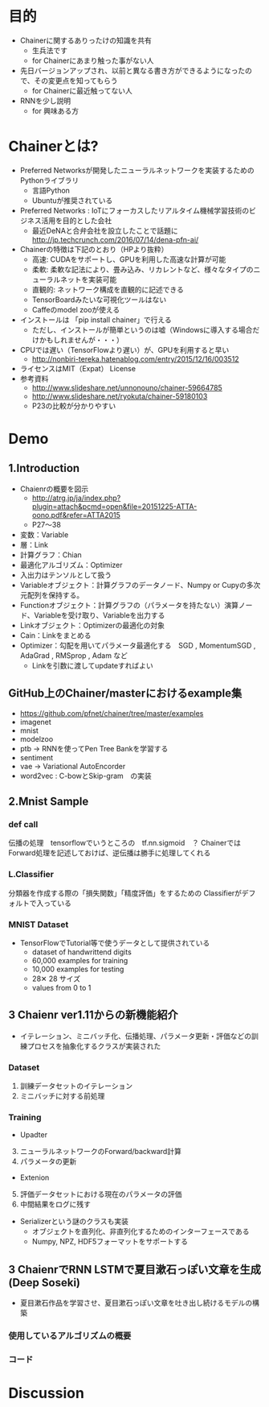 # 目的
- Chainerに関するありったけの知識を共有
  - 生兵法です
  - for Chainerにあまり触った事がない人
- 先日バージョンアップされ、以前と異なる書き方ができるようになったので、その変更点を知ってもらう
  - for Chainerに最近触ってない人
- RNNを少し説明
  - for 興味ある方

# Chainerとは?
- Preferred Networksが開発したニューラルネットワークを実装するためのPythonライブラリ
  - 言語Python
  - Ubuntuが推奨されている
- Preferred Networks : IoTにフォーカスしたリアルタイム機械学習技術のビジネス活用を目的とした会社
  - 最近DeNAと合弁会社を設立したことで話題に　http://jp.techcrunch.com/2016/07/14/dena-pfn-ai/
- Chainerの特徴は下記のとおり（HPより抜粋）
  - 高速: CUDAをサポートし、GPUを利用した高速な計算が可能
  - 柔軟: 柔軟な記法により、畳み込み、リカレントなど、様々なタイプのニューラルネットを実装可能
  - 直観的: ネットワーク構成を直観的に記述できる
  - TensorBoardみたいな可視化ツールはない
  - Caffeのmodel zooが使える
- インストールは 「pip install chainer」で行える
  - ただし、インストールが簡単というのは嘘（Windowsに導入する場合だけかもしれませんが・・・）
- CPUでは遅い（TensorFlowより遅い）が、GPUを利用すると早い
  - http://nonbiri-tereka.hatenablog.com/entry/2015/12/16/003512
- ライセンスはMIT（Expat） License
- 参考資料
  - http://www.slideshare.net/unnonouno/chainer-59664785
  - http://www.slideshare.net/ryokuta/chainer-59180103
  - P23の比較が分かりやすい

# Demo
## 1.Introduction
- Chaienrの概要を図示
  - http://atrg.jp/ja/index.php?plugin=attach&pcmd=open&file=20151225-ATTA-oono.pdf&refer=ATTA2015
  - P27～38
- 変数：Variable
- 層：Link
- 計算グラフ：Chian
- 最適化アルゴリズム：Optimizer
- 入出力はテンソルとして扱う
- Variableオブジェクト：計算グラフのデータノード、Numpy or Cupyの多次元配列を保持する。
- Functionオブジェクト：計算グラフの（パラメータを持たない）演算ノード、Variableを受け取り、Variableを出力する
- Linkオブジェクト：Optimizerの最適化の対象
- Cain：Linkをまとめる
- Optimizer：勾配を用いてパラメータ最適化する　SGD , MomentumSGD , AdaGrad , RMSprop , Adam など
  - Linkを引数に渡してupdateすればよい

## GitHub上のChainer/masterにおけるexample集
- https://github.com/pfnet/chainer/tree/master/examples
- imagenet
- mnist
- modelzoo
- ptb → RNNを使ってPen Tree Bankを学習する
- sentiment
- vae → Variational AutoEncorder
- word2vec : C-bowとSkip-gram　の実装 

## 2.Mnist Sample
### def __call__ 
伝播の処理　tensorflowでいうところの　tf.nn.sigmoid　？
ChainerではForward処理を記述しておけば、逆伝播は勝手に処理してくれる

### L.Classifier
分類器を作成する際の「損失関数」「精度評価」をするための
Classifierがデフォルトで入っている

### MNIST Dataset
- TensorFlowでTutorial等で使うデータとして提供されている
  - dataset of handwrittend digits
  - 60,000 examples for training
  - 10,000 examples for testing
  - 28✕ 28 サイズ
  - values from 0 to 1

## 3 Chaienr ver1.11からの新機能紹介
- イテレーション、ミニバッチ化、伝播処理、パラメータ更新・評価などの訓練プロセスを抽象化するクラスが実装された 
### Dataset
1. 訓練データセットのイテレーション
2. ミニバッチに対する前処理

### Training
- Upadter
3. ニューラルネットワークのForward/backward計算
4. パラメータの更新
- Extenion
5. 評価データセットにおける現在のパラメータの評価
6. 中間結果をログに残す

- Serializerという謎のクラスも実装
  - オブジェクトを直列化、非直列化するためのインターフェースである
  - Numpy, NPZ, HDF5フォーマットをサポートする 


## 3 ChaienrでRNN LSTMで夏目漱石っぽい文章を生成(Deep Soseki)
- 夏目漱石作品を学習させ、夏目漱石っぽい文章を吐き出し続けるモデルの構築

### 使用しているアルゴリズムの概要


### コード

# Discussion



